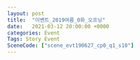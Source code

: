 ```yaml
---
layout: post
title:  "이벤트_2019여름_0화_오프닝"
date:   2021-03-12 20:00:00 +0000
categories: Event
Tags: Story Event
SceneCode: ["scene_evt190627_cp0_q1_s10"]
---
```

